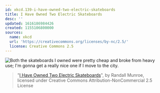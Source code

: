```yaml
---
id: xkcd.139-i-have-owned-two-electric-skateboards
title: I Have Owned Two Electric Skateboards
desc: ''
updated: 1616186984426
created: 1155106800000
sources:
  name: xkcd
  url: 'https://creativecommons.org/licenses/by-nc/2.5/'
  license: Creative Commons 2.5
---
```

![Both the skateboards I owned were pretty cheap and broke from heavy use;  I'm gonna get a really nice one if I move to the city.](https://imgs.xkcd.com/comics/electric_skateboards.png)
> "[I Have Owned Two Electric Skateboards](https://xkcd.com/139/)", by Randall Munroe, licensed under Creative Commons Attribution-NonCommercial 2.5 License
